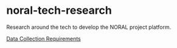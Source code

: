 # noral-tech-research

Research around the tech to develop the NORAL project platform.

[Data Collection Requirements](requirements/data_collection_requirements.md)
